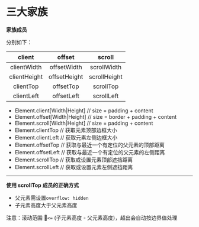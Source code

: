 # 三大家族

**家族成员**

分别如下：

|    client    |    offset    |    scroll    |
| :----------: | :----------: | :----------: |
| clientWidth  | offsetWidth  | scrollWidth  |
| clientHeight | offsetHeight | scrollHeight |
|  clientTop   |  offsetTop   |  scrollTop   |
|  clientLeft  |  offsetLeft  |  scrollLeft  |

- Element.client[Width|Height] // size = padding + content
- Element.offset[Width|Height] // size = border + padding + content
- Element.scroll[Width|Height] // size = padding + content
- Element.clientTop // 获取元素顶部边框大小
- Element.clientLeft // 获取元素左侧边框大小
- Element.offsetTop // 获取与最近一个有定位的父元素的顶部距离
- Element.offsetLeft // 获取与最近一个有定位的父元素的左侧距离
- Element.scrollTop // 获取或设置元素顶部遮挡距离
- Element.scrollLeft // 获取或设置元素左侧遮挡距离

---

**使用 scrollTop 成员的正确方式**

- 父元素需设置`overflow: hidden`
- 子元素高度大于父元素高度

注意：滚动范围 `<=` (子元素高度 - 父元素高度)，超出会自动按边界值处理
